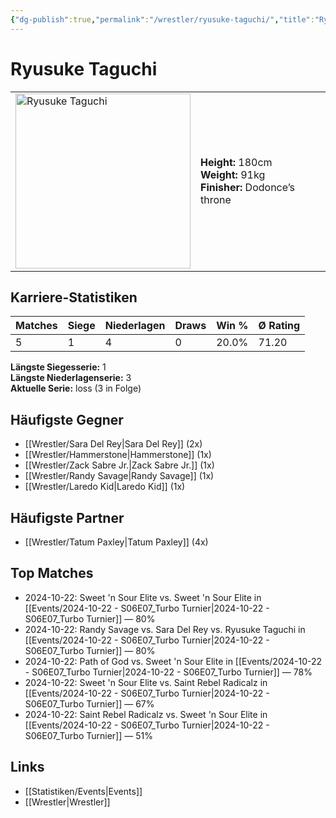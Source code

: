 ```yaml
---
{"dg-publish":true,"permalink":"/wrestler/ryusuke-taguchi/","title":"Ryusuke Taguchi","tags":["wrestler"],"noteIcon":""}
---
```



# Ryusuke Taguchi

<table>
        <tr>
        <td><img src="https://github.com/CptSpaulding1980/choke-slam-wrestling/releases/download/images/Ryusuke_Taguchi.png" width="280" alt="Ryusuke Taguchi"></td>
        <td>
        <b>Height:</b> 180cm<br>
        <b>Weight:</b> 91kg<br>
        <b>Finisher:</b> Dodonce’s throne<br>
        </td>
        </tr>
        </table>
        
## Karriere-Statistiken

| Matches | Siege | Niederlagen | Draws | Win % | Ø Rating |
|---------|-------|-------------|-------|-------|-----------|
| 5 | 1 | 4 | 0 | 20.0% | 71.20 |

**Längste Siegesserie:** 1<br>**Längste Niederlagenserie:** 3<br>**Aktuelle Serie:** loss (3 in Folge)


## Häufigste Gegner
- [[Wrestler/Sara Del Rey\|Sara Del Rey]] (2x)
- [[Wrestler/Hammerstone\|Hammerstone]] (1x)
- [[Wrestler/Zack Sabre Jr.\|Zack Sabre Jr.]] (1x)
- [[Wrestler/Randy Savage\|Randy Savage]] (1x)
- [[Wrestler/Laredo Kid\|Laredo Kid]] (1x)

## Häufigste Partner
- [[Wrestler/Tatum Paxley\|Tatum Paxley]] (4x)

## Top Matches
- 2024-10-22: Sweet 'n Sour Elite vs. Sweet 'n Sour Elite in [[Events/2024-10-22 - S06E07_Turbo Turnier\|2024-10-22 - S06E07_Turbo Turnier]] — 80%
- 2024-10-22: Randy Savage vs. Sara Del Rey vs. Ryusuke Taguchi in [[Events/2024-10-22 - S06E07_Turbo Turnier\|2024-10-22 - S06E07_Turbo Turnier]] — 80%
- 2024-10-22: Path of God vs. Sweet 'n Sour Elite in [[Events/2024-10-22 - S06E07_Turbo Turnier\|2024-10-22 - S06E07_Turbo Turnier]] — 78%
- 2024-10-22: Sweet 'n Sour Elite vs. Saint Rebel Radicalz in [[Events/2024-10-22 - S06E07_Turbo Turnier\|2024-10-22 - S06E07_Turbo Turnier]] — 67%
- 2024-10-22: Saint Rebel Radicalz vs. Sweet 'n Sour Elite in [[Events/2024-10-22 - S06E07_Turbo Turnier\|2024-10-22 - S06E07_Turbo Turnier]] — 51%

## Links
- [[Statistiken/Events\|Events]]
- [[Wrestler\|Wrestler]]
